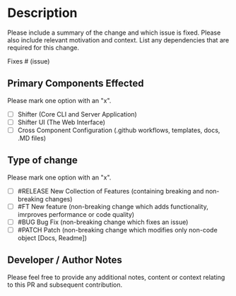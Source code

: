 # Description

Please include a summary of the change and which issue is fixed. Please also include relevant motivation and context. List any dependencies that are required for this change.

Fixes # (issue)

## Primary Components Effected

Please mark one option with an "x".

- [ ] Shifter (Core CLI and Server Application)
- [ ] Shifter UI (The Web Interface)
- [ ] Cross Component Configuration (.github workflows, templates, docs, .MD files)

## Type of change

Please mark one option with an "x".

- [ ] #RELEASE New Collection of Features (containing breaking and non-breaking changes)
- [ ] #FT New feature (non-breaking change which adds functionality, imrproves performance or code quality)
- [ ] #BUG Bug Fix (non-breaking change which fixes an issue)
- [ ] #PATCH Patch (non-breaking change which modifies only non-code object [Docs, Readme])

## Developer / Author Notes

Please feel free to provide any additional notes, content or context relating to this PR and subsequent contribution.